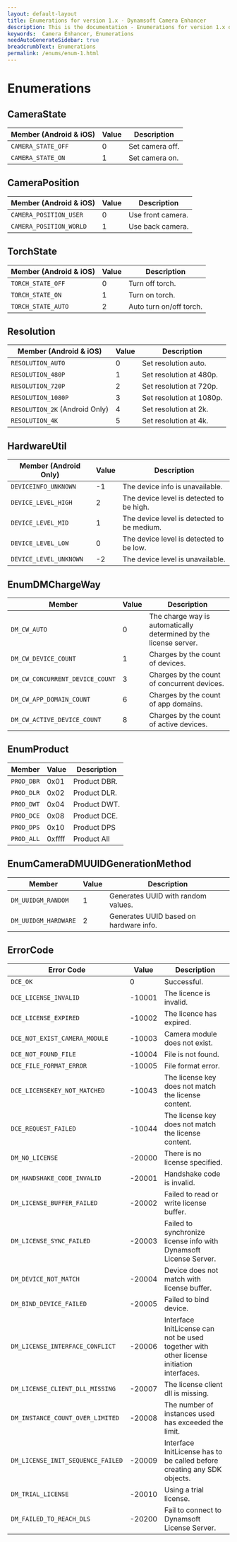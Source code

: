```yaml
---
layout: default-layout
title: Enumerations for version 1.x - Dynamsoft Camera Enhancer
description: This is the documentation - Enumerations for version 1.x of Dynamsoft Camera Enhancer.
keywords:  Camera Enhancer, Enumerations
needAutoGenerateSidebar: true
breadcrumbText: Enumerations
permalink: /enums/enum-1.html
---
```


# Enumerations

## CameraState

| Member (Android & iOS) | Value | Description |
|-----------------------|-------|-------------|
| `CAMERA_STATE_OFF` | 0 | Set camera off. |
| `CAMERA_STATE_ON` | 1 | Set camera on. |

## CameraPosition

| Member (Android & iOS) | Value | Description |
|-----------------------|-------|-------------|
| `CAMERA_POSITION_USER` | 0 | Use front camera. |
| `CAMERA_POSITION_WORLD` | 1 | Use back camera. |

## TorchState

| Member (Android & iOS) | Value | Description |
|-----------------------|-------|-------------|
| `TORCH_STATE_OFF` | 0 | Turn off torch. |
| `TORCH_STATE_ON` | 1 | Turn on torch. |
| `TORCH_STATE_AUTO` | 2 | Auto turn on/off torch. |

## Resolution

| Member (Android & iOS) | Value | Description |
|------------------------|-------|-------------|
| `RESOLUTION_AUTO` | 0 | Set resolution auto. |
| `RESOLUTION_480P` | 1 | Set resolution at 480p. |
| `RESOLUTION_720P` | 2 | Set resolution at 720p. |
| `RESOLUTION_1080P` | 3 | Set resolution at 1080p. |
| `RESOLUTION_2K` (Android Only) | 4 | Set resolution at 2k. |
| `RESOLUTION_4K` | 5 | Set resolution at 4k. |

## HardwareUtil

| Member (Android Only) | Value | Description |
|-----------------------|-------|-------------|
| `DEVICEINFO_UNKNOWN` | -1 | The device info is unavailable. |
| `DEVICE_LEVEL_HIGH` | 2 | The device level is detected to be high. |
| `DEVICE_LEVEL_MID` | 1 | The device level is detected to be medium. |
| `DEVICE_LEVEL_LOW` | 0 | The device level is detected to be low. |
| `DEVICE_LEVEL_UNKNOWN` | -2 | The device level is unavailable. |

## EnumDMChargeWay

| Member | Value | Description |
|--------|-------|-------------|
| `DM_CW_AUTO` | 0 | The charge way is automatically determined by the license server. |
| `DM_CW_DEVICE_COUNT` | 1 | Charges by the count of devices. |
| `DM_CW_CONCURRENT_DEVICE_COUNT` | 3 | Charges by the count of concurrent devices. |
| `DM_CW_APP_DOMAIN_COUNT` | 6 | Charges by the count of app domains. |
| `DM_CW_ACTIVE_DEVICE_COUNT` | 8 | Charges by the count of active devices. |

## EnumProduct

| Member | Value | Description |
|--------|-------|-------------|
| `PROD_DBR` | 0x01 | Product DBR. |
| `PROD_DLR` | 0x02 | Product DLR. |
| `PROD_DWT` | 0x04 | Product DWT. |
| `PROD_DCE` | 0x08 | Product DCE. |
| `PROD_DPS` | 0x10 | Product DPS |
| `PROD_ALL` | 0xffff | Product All |

## EnumCameraDMUUIDGenerationMethod

| Member | Value | Description |
|--------|-------|-------------|
| `DM_UUIDGM_RANDOM` | 1 | Generates UUID with random values. |
| `DM_UUIDGM_HARDWARE` | 2 | Generates UUID based on hardware info. |

## ErrorCode

| Error Code | Value | Description |
|------------|-------|-------------|
| `DCE_OK` | 0 | Successful. |
| `DCE_LICENSE_INVALID` | -10001 | The licence is invalid. |
| `DCE_LICENSE_EXPIRED` | -10002 | The licence has expired. |
| `DCE_NOT_EXIST_CAMERA_MODULE` | -10003 | Camera module does not exist. |
| `DCE_NOT_FOUND_FILE` | -10004 | File is not found. |
| `DCE_FILE_FORMAT_ERROR` | -10005 | File format error. |
| `DCE_LICENSEKEY_NOT_MATCHED` | -10043 | The license key does not match the license content. |
| `DCE_REQUEST_FAILED` | -10044 | The license key does not match the license content. |
| `DM_NO_LICENSE` | -20000 | There is no license specified. |
| `DM_HANDSHAKE_CODE_INVALID` | -20001 | Handshake code is invalid. |
| `DM_LICENSE_BUFFER_FAILED` | -20002 | Failed to read or write license buffer. |
| `DM_LICENSE_SYNC_FAILED` | -20003 | Failed to synchronize license info with Dynamsoft License Server. |
| `DM_DEVICE_NOT_MATCH` | -20004 | Device does not match with license buffer. |
| `DM_BIND_DEVICE_FAILED` | -20005 | Failed to bind device. |
| `DM_LICENSE_INTERFACE_CONFLICT` | -20006 | Interface InitLicense can not be used together with other license initiation interfaces. |
| `DM_LICENSE_CLIENT_DLL_MISSING` | -20007 | The license client dll is missing. |
| `DM_INSTANCE_COUNT_OVER_LIMITED` | -20008 | The number of instances used has exceeded the limit. |
| `DM_LICENSE_INIT_SEQUENCE_FAILED` | -20009 | Interface InitLicense has to be called before creating any SDK objects. |
| `DM_TRIAL_LICENSE` | -20010 | Using a trial license. |
| `DM_FAILED_TO_REACH_DLS` | -20200 | Fail to connect to Dynamsoft License Server. |
